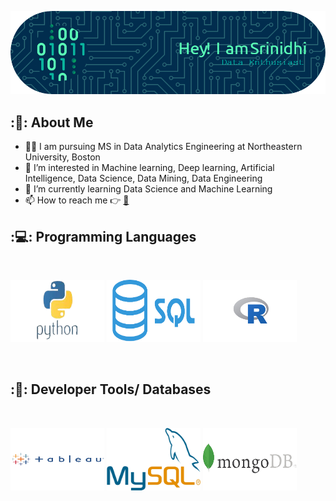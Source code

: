 ![Header](./github-header-image.png)


## ::bust_in_silhouette:: About Me
- 🧑‍🎓 I am pursuing MS in Data Analytics Engineering at Northeastern University, Boston
- 👀 I’m interested in Machine learning, Deep learning, Artificial Intelligence, Data Science, Data Mining, Data Engineering
- 🌱 I’m currently learning Data Science and Machine Learning
- 📫 How to reach me :point_right: 
[:email:](mailto:srioct2@gmail.com)

## ::computer:: Programming Languages

<br>
<p align="left"><img src="https://github.com/srinisrika/srinisrika/blob/main/download__1_-removebg-preview.png" alt="python" width="150" height="100"/>  <img src="https://github.com/srinisrika/srinisrika/blob/main/kisspng-microsoft-sql-server-mysql-database-logo-5b098c6ebad6d7.7316225815273524307653-removebg-preview.png" alt="sql" width="150" height="100"/>  <img src="https://github.com/srinisrika/srinisrika/blob/main/kisspng-machine-learning-with-r-r-for-data-science-medical-image-analysis-in-r-5b6dc893eae191.8019337015339214279621-removebg-preview.png" alt="R" width="150" height="100"/>  
 </p>
<br>

## ::wrench:: Developer Tools/ Databases

<br>
<p align="left"><img src="https://github.com/srinisrika/srinisrika/blob/main/tableau-tableau-software-11564230575eotdec4m6e-removebg-preview.png" width="150" height="100"/>  <img src="https://github.com/srinisrika/srinisrika/blob/main/MySQL-Logo-removebg-preview%20(1).png" width="150" height="100"/>  <img src="https://github.com/srinisrika/srinisrika/blob/main/png-clipart-mongodb-logo-database-nosql-sql-logo-company-text-thumbnail-removebg-preview.png" width="150" height="100"/>  
 </p>
<br>

